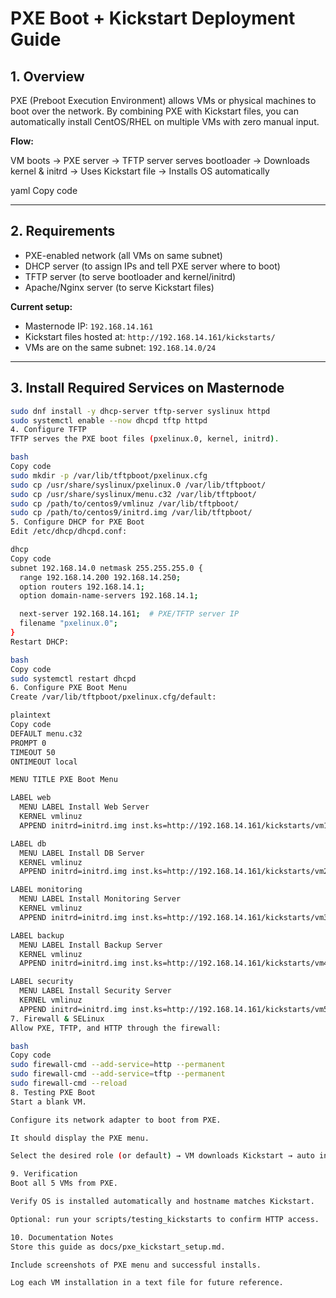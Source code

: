 # PXE Boot + Kickstart Deployment Guide

## 1. Overview

PXE (Preboot Execution Environment) allows VMs or physical machines to boot over the network. By combining PXE with Kickstart files, you can automatically install CentOS/RHEL on multiple VMs with zero manual input.

**Flow:**

VM boots -> PXE server -> TFTP server serves bootloader -> Downloads kernel & initrd
-> Uses Kickstart file -> Installs OS automatically

yaml
Copy code

---

## 2. Requirements

- PXE-enabled network (all VMs on same subnet)  
- DHCP server (to assign IPs and tell PXE server where to boot)  
- TFTP server (to serve bootloader and kernel/initrd)  
- Apache/Nginx server (to serve Kickstart files)  

**Current setup:**

- Masternode IP: `192.168.14.161`  
- Kickstart files hosted at: `http://192.168.14.161/kickstarts/`  
- VMs are on the same subnet: `192.168.14.0/24`  

---

## 3. Install Required Services on Masternode

```bash
sudo dnf install -y dhcp-server tftp-server syslinux httpd
sudo systemctl enable --now dhcpd tftp httpd
4. Configure TFTP
TFTP serves the PXE boot files (pxelinux.0, kernel, initrd).

bash
Copy code
sudo mkdir -p /var/lib/tftpboot/pxelinux.cfg
sudo cp /usr/share/syslinux/pxelinux.0 /var/lib/tftpboot/
sudo cp /usr/share/syslinux/menu.c32 /var/lib/tftpboot/
sudo cp /path/to/centos9/vmlinuz /var/lib/tftpboot/
sudo cp /path/to/centos9/initrd.img /var/lib/tftpboot/
5. Configure DHCP for PXE Boot
Edit /etc/dhcp/dhcpd.conf:

dhcp
Copy code
subnet 192.168.14.0 netmask 255.255.255.0 {
  range 192.168.14.200 192.168.14.250;
  option routers 192.168.14.1;
  option domain-name-servers 192.168.14.1;

  next-server 192.168.14.161;  # PXE/TFTP server IP
  filename "pxelinux.0";
}
Restart DHCP:

bash
Copy code
sudo systemctl restart dhcpd
6. Configure PXE Boot Menu
Create /var/lib/tftpboot/pxelinux.cfg/default:

plaintext
Copy code
DEFAULT menu.c32
PROMPT 0
TIMEOUT 50
ONTIMEOUT local

MENU TITLE PXE Boot Menu

LABEL web
  MENU LABEL Install Web Server
  KERNEL vmlinuz
  APPEND initrd=initrd.img inst.ks=http://192.168.14.161/kickstarts/vm1-web-ks.cfg

LABEL db
  MENU LABEL Install DB Server
  KERNEL vmlinuz
  APPEND initrd=initrd.img inst.ks=http://192.168.14.161/kickstarts/vm2-db-ks.cfg

LABEL monitoring
  MENU LABEL Install Monitoring Server
  KERNEL vmlinuz
  APPEND initrd=initrd.img inst.ks=http://192.168.14.161/kickstarts/vm3-monitoring-ks.cfg

LABEL backup
  MENU LABEL Install Backup Server
  KERNEL vmlinuz
  APPEND initrd=initrd.img inst.ks=http://192.168.14.161/kickstarts/vm4-backup-ks.cfg

LABEL security
  MENU LABEL Install Security Server
  KERNEL vmlinuz
  APPEND initrd=initrd.img inst.ks=http://192.168.14.161/kickstarts/vm5-security-ks.cfg
7. Firewall & SELinux
Allow PXE, TFTP, and HTTP through the firewall:

bash
Copy code
sudo firewall-cmd --add-service=http --permanent
sudo firewall-cmd --add-service=tftp --permanent
sudo firewall-cmd --reload
8. Testing PXE Boot
Start a blank VM.

Configure its network adapter to boot from PXE.

It should display the PXE menu.

Select the desired role (or default) → VM downloads Kickstart → auto installs OS.

9. Verification
Boot all 5 VMs from PXE.

Verify OS is installed automatically and hostname matches Kickstart.

Optional: run your scripts/testing_kickstarts to confirm HTTP access.

10. Documentation Notes
Store this guide as docs/pxe_kickstart_setup.md.

Include screenshots of PXE menu and successful installs.

Log each VM installation in a text file for future reference.

